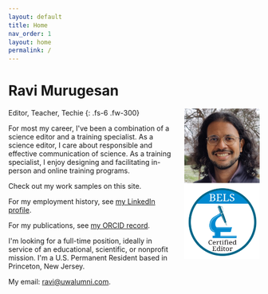 ```yaml
---
layout: default
title: Home
nav_order: 1
layout: home
permalink: /
---
```


# Ravi Murugesan

<img style="float: right; max-width: 30%; margin-left:15px;" src="images/Ravi_Badge.png">

Editor, Teacher, Techie
{: .fs-6 .fw-300}

For most my career, I've been a combination of a science editor and a training specialist. As a science editor, I care about responsible and effective communication of science. As a training specialist, I enjoy designing and facilitating in-person and online training programs. 

Check out my work samples on this site.

For my employment history, see [my LinkedIn profile](https://www.linkedin.com/in/ravimurugesan/).

For my publications, see [my ORCID record](https://orcid.org/0000-0002-1898-0559).

I'm looking for a full-time position, ideally in service of an educational, scientific, or nonprofit mission. I'm a U.S. Permanent Resident based in Princeton, New Jersey.

My email: <ravi@uwalumni.com>.
